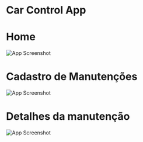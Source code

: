 # Car Control App

# Home
![App Screenshot](images/readme/home.jpeg)

# Cadastro de Manutenções
![App Screenshot](images/readme/cadastro.jpeg)

# Detalhes da manutenção
![App Screenshot](images/readme/detalhes.jpeg)




